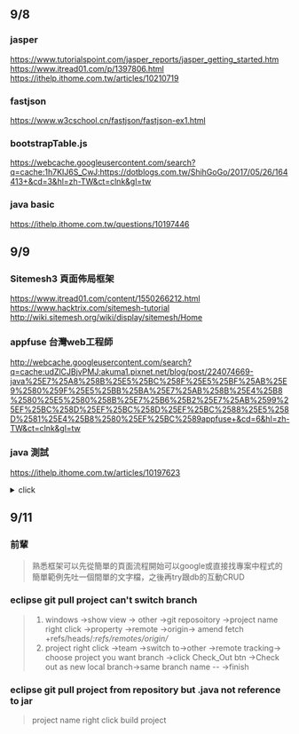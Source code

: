 ## 9/8
### jasper  
https://www.tutorialspoint.com/jasper_reports/jasper_getting_started.htm  
https://www.itread01.com/p/1397806.html  
https://ithelp.ithome.com.tw/articles/10210719  
### fastjson  
https://www.w3cschool.cn/fastjson/fastjson-ex1.html  
### bootstrapTable.js
https://webcache.googleusercontent.com/search?q=cache:1h7KIJ6S_CwJ:https://dotblogs.com.tw/ShihGoGo/2017/05/26/164413+&cd=3&hl=zh-TW&ct=clnk&gl=tw  
### java basic
https://ithelp.ithome.com.tw/questions/10197446  

## 9/9  
### Sitemesh3 頁面佈局框架  
https://www.itread01.com/content/1550266212.html
https://www.hacktrix.com/sitemesh-tutorial
http://wiki.sitemesh.org/wiki/display/sitemesh/Home

### appfuse 台灣web工程師  
http://webcache.googleusercontent.com/search?q=cache:udZlCJBjvPMJ:akuma1.pixnet.net/blog/post/224074669-java%25E7%25A8%258B%25E5%25BC%258F%25E5%25BF%25AB%25E9%2580%259F%25E5%25BB%25BA%25E7%25AB%258B%25E4%25B8%2580%25E5%2580%258B%25E7%25B6%25B2%25E7%25AB%2599%25EF%25BC%258D%25EF%25BC%258D%25EF%25BC%2588%25E5%258D%2581%25E4%25B8%2580%25EF%25BC%2589appfuse+&cd=6&hl=zh-TW&ct=clnk&gl=tw  

### java 測試  
https://ithelp.ithome.com.tw/articles/10197623

<details>
<summary>click</summary>
<p>
### fsdfsdf  
```python
print("hello world")
```
</p>

</details>

## 9/11
### 前輩
> 熟悉框架可以先從簡單的頁面流程開始可以google或直接找專案中程式的簡單範例先吐一個間單的文字檔，之後再try跟db的互動CRUD
### eclipse git pull project can't switch branch
>1. windows ->show view -> other ->git reposoitory ->project name right click ->property ->remote ->origin-> amend fetch +refs/heads/*:refs/remotes/origin/*
>2. project right click ->team ->switch to->other ->remote tracking-> choose project you want branch ->click Check_Out btn ->Check out as new local branch->same branch name -- 
 ->finish
 ### eclipse git pull project from repository but .java not reference to jar 
 > project name right click build project

